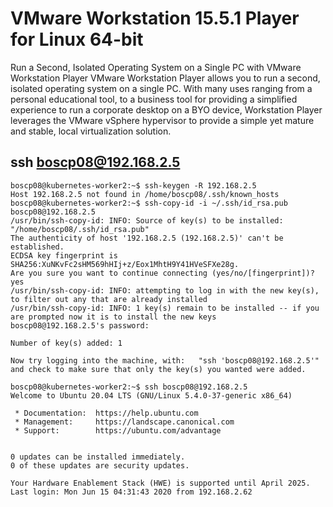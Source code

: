 
# VMware Workstation 15.5.1 Player for Linux 64-bit

Run a Second, Isolated Operating System on a Single PC with VMware Workstation Player VMware Workstation Player 
allows you to run a second, isolated operating system on a single PC. With many uses ranging from a personal educational tool,
to a business tool for providing a simplified experience to run a corporate desktop on a BYO device, 
Workstation Player leverages  the VMware vSphere hypervisor to provide a simple yet mature and stable, 
local virtualization solution.


## ssh boscp08@192.168.2.5

````
boscp08@kubernetes-worker2:~$ ssh-keygen -R 192.168.2.5
Host 192.168.2.5 not found in /home/boscp08/.ssh/known_hosts
boscp08@kubernetes-worker2:~$ ssh-copy-id -i ~/.ssh/id_rsa.pub boscp08@192.168.2.5
/usr/bin/ssh-copy-id: INFO: Source of key(s) to be installed: "/home/boscp08/.ssh/id_rsa.pub"
The authenticity of host '192.168.2.5 (192.168.2.5)' can't be established.
ECDSA key fingerprint is SHA256:XuNKvFc2sHM569hHIj+z/Eox1MhtH9Y41HVeSFXe28g.
Are you sure you want to continue connecting (yes/no/[fingerprint])? yes
/usr/bin/ssh-copy-id: INFO: attempting to log in with the new key(s), to filter out any that are already installed
/usr/bin/ssh-copy-id: INFO: 1 key(s) remain to be installed -- if you are prompted now it is to install the new keys
boscp08@192.168.2.5's password: 

Number of key(s) added: 1

Now try logging into the machine, with:   "ssh 'boscp08@192.168.2.5'"
and check to make sure that only the key(s) you wanted were added.

boscp08@kubernetes-worker2:~$ ssh boscp08@192.168.2.5
Welcome to Ubuntu 20.04 LTS (GNU/Linux 5.4.0-37-generic x86_64)

 * Documentation:  https://help.ubuntu.com
 * Management:     https://landscape.canonical.com
 * Support:        https://ubuntu.com/advantage


0 updates can be installed immediately.
0 of these updates are security updates.

Your Hardware Enablement Stack (HWE) is supported until April 2025.
Last login: Mon Jun 15 04:31:43 2020 from 192.168.2.62
````
